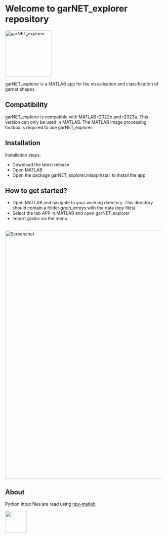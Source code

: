 # Welcome to garNET_explorer repository

<img width="150" alt="garNET_explorer" src="https://user-images.githubusercontent.com/54409312/235297098-7d1019f2-2ec9-453b-b751-6becf7764cb1.png">

garNET_explorer is a MATLAB app for the vizualisation and classification of garnet shapes. 

## Compatibility
garNET_explorer is compatible with MATLAB r2022b and r2023a. This version can only be used in MATLAB. The MATLAB image processing toolbox is required to use garNET_explorer. 

## Installation
Installation steps:
- Download the latest release
- Open MATLAB
- Open the package garNET_explorer.mlappinstall to install the app

## How to get started?
- Open MATLAB and navigate to your working directory. This directory should contain a folder _grain_arrays_ with the data (npy files)
- Select the tab APP in MATLAB and open garNET_explorer
- Import grains via the menu

<br>
<img width="800" alt="Screenshot" src="https://user-images.githubusercontent.com/54409312/235312691-86d8ab13-9834-4ef1-bea3-426a07d63090.png">

## About

Python input files are read using [npy-matlab](https://github.com/kwikteam/npy-matlab)

<a href="https://ec.europa.eu/info/research-and-innovation/funding/funding-opportunities/funding-programmes-and-open-calls/horizon-europe_en" target="_blank"><img src="https://user-images.githubusercontent.com/54409312/168419191-401f1d2c-014f-4640-9edc-cfa6f3832a40.png" height="70"/></a>

